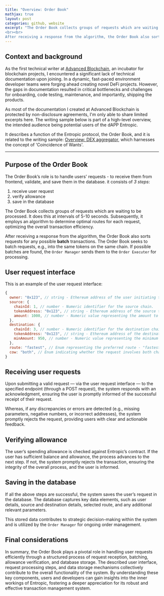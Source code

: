 ```yaml
---
title: "Overview: Order Book"
mathjax: true
layout: post
categories: github, website
excerpt: "The Order Book collects groups of requests which are waiting to be processed. It does this at intervals of 5-10 seconds. Subsequently, it employs an algorithm to determine optimal routes for each request, optimizing the overall transaction efficiency.
<br><br>
After receiving a response from the algorithm, the Order Book also sorts requests for any possible **batch** transactions. The Order Book seeks to batch requests, e.g., into the same tokens on the same chain. If possible batches are found, the `Order Manager` sends them to the `Order Executer` for processing."
---
```


## Context and background

As the first technical writer at [Advanced Blockchain](https://www.advancedblockchain.com/), an incubator for blockchain projects, I encountered a significant lack of technical documentation upon joining. In a dynamic, fast-paced environment developer teams were forging ahead creating novel DeFi projects. However, the gaps in documentation resulted in critical bottlenecks and challenges for onboarding, code testing, maintenance, and importantly, shipping the products.

As most of the documentation I created at Advanced Blockchain is protected by non-disclosure agreements, I'm only able to share limited excerpts here. The writing sample below is part of a high-level overview, the intended audience being potential users of the dAPP Entropic.

It describes a function of the Entropic protocol, the Order Book, and it is related to the writing sample: [Overview: DEX aggregator](https://firoyj.github.io/dex-aggregator/), which harnesses the concept of 'Coincidence of Wants'.

---

## Purpose of the Order Book

The Order Book’s role is to handle users' requests - to receive them from frontend, validate, and save them in the database. it consists of _3 steps_:

1.	receive user request
2.	verify allowance
3.	save in the database

The Order Book collects groups of requests which are waiting to be processed. It does this at intervals of 5-10 seconds. Subsequently, it employs an algorithm to determine optimal routes for each request, optimizing the overall transaction efficiency.

After receiving a response from the algorithm, the Order Book also sorts requests for any possible **batch** transactions. The Order Book seeks to batch requests, e.g., into the same tokens on the same chain. If possible batches are found, the `Order Manager` sends them to the `Order Executer` for processing.

## User request interface

This is an example of the user request interface:

```javascript
{
  owner: "0x123", // string - Ethereum address of the user initiating the request.
  source: {
    chainId: 1, // number - Numeric identifier for the source chain.
    tokenAddress: "0x123", // string - Ethereum address of the source token.
    amount: 1000, // number - Numeric value representing the amount to swap.
  },
  destination: {
    chainId: 3, // number - Numeric identifier for the destination chain.
    tokenAddress: "0x123", // string - Ethereum address of the destination token.
    minAmount: 950, // number - Numeric value representing the minimum acceptable amount.
  },
  route: "fastest", // Enum representing the preferred route - "fastest," "cheapest," or "best."
  cow: "both", // Enum indicating whether the request involves both chains ("both"), only the source chain ("only-cow"), or no chains ("no-cow").
}
```

## Receiving user requests

Upon submitting a valid request — via the user request interface — to the specified endpoint (through a POST request), the system responds with an acknowledgment, ensuring the user is promptly informed of the successful receipt of their request.

Whereas, if any discrepancies or errors are detected (e.g., missing parameters, negative numbers, or incorrect addresses), the system promptly rejects the request, providing users with clear and actionable feedback.

## Verifying allowance

The user’s spending allowance is checked against Entropic’s contract. If the user has sufficient balance and allowance, the process advances to the next step. If not, the system promptly rejects the transaction, ensuring the integrity of the overall process, and the user is informed.

## Saving in the database

If all the above steps are successful, the system saves the user’s request in the database. The database captures key data elements, such as user details, source and destination details, selected route, and any additional relevant parameters. 

This stored data contributes to strategic decision-making within the system and is utilized by the `Order Manager` for ongoing order management.

## Final considerations

In summary, the Order Book plays a pivotal role in handling user requests efficiently through a structured process of request reception, batching, allowance verification, and database storage. The described user interface, request processing steps, and data storage mechanisms collectively contribute to the overall functionality of the system. By understanding these key components, users and developers can gain insights into the inner workings of Entropic, fostering a deeper appreciation for its robust and effective transaction management system.
